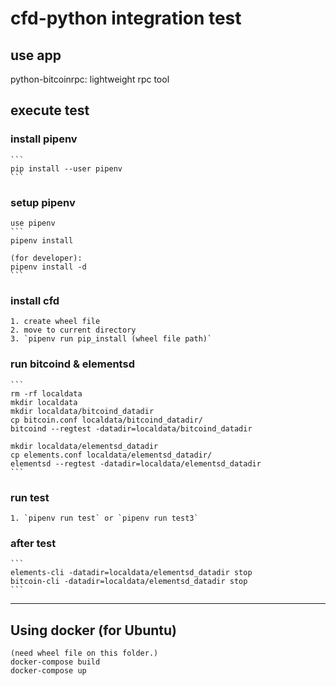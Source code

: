 # cfd-python integration test

## use app

   python-bitcoinrpc: lightweight rpc tool

## execute test

### install pipenv

    ```
    pip install --user pipenv
    ```

### setup pipenv

    use pipenv
    ```
    pipenv install

    (for developer):
    pipenv install -d
    ```

### install cfd

    1. create wheel file
    2. move to current directory
    3. `pipenv run pip_install (wheel file path)`

### run bitcoind & elementsd

    ```
    rm -rf localdata
    mkdir localdata
    mkdir localdata/bitcoind_datadir
    cp bitcoin.conf localdata/bitcoind_datadir/
    bitcoind --regtest -datadir=localdata/bitcoind_datadir

    mkdir localdata/elementsd_datadir
    cp elements.conf localdata/elementsd_datadir/
    elementsd --regtest -datadir=localdata/elementsd_datadir
    ```

### run test

    1. `pipenv run test` or `pipenv run test3`

### after test

    ```
    elements-cli -datadir=localdata/elementsd_datadir stop
    bitcoin-cli -datadir=localdata/elementsd_datadir stop
    ```

---

## Using docker (for Ubuntu)

   ```
   (need wheel file on this folder.)
   docker-compose build
   docker-compose up
   ```

